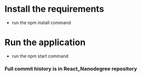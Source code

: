 # Install the requirements
* run the npm install command

# Run the application
* run the npm start command

### Full commit history is in React_Nanodegree repository
